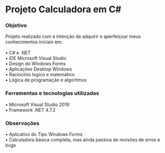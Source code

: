 <h1>Projeto Calculadora em C#</h1>


<h3>Objetivo</h3>

Projeto realizado com a intenção de adquirir e aperfeiçoar meus conhecimentos iniciais em:<br>
<br>•	C# e .NET<br>
•	IDE Microsoft Visual Studio<br>
•	Design do Windows Forms<br>
•	Aplicações Desktop Windows<br>
•	Raciocínio logico e matemático<br>
•	Lógica de programação e algoritmos<br>


<h3>Ferramentas e tecnologias utilizadas</h3>
•	Microsoft Visual Studio 2019<br>
•	Framework .NET 4.7.2<br>


<h3>Observações</h3>
•	Aplicativo do Tipo Windows Forms<br>
•	Calculadora básica completa, mas ainda passiva de revisões de erros e bugs<br>
